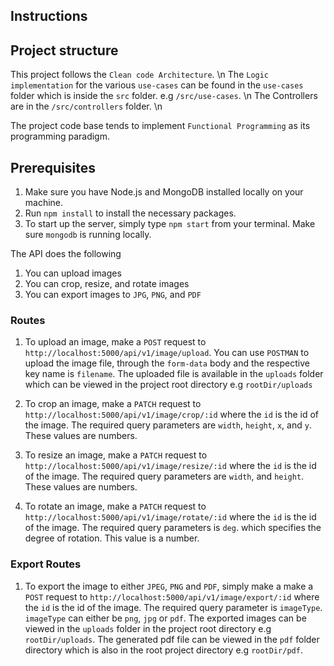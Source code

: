 ## Instructions

## Project structure

This project follows the `Clean code Architecture`. \n
The `Logic implementation` for the various `use-cases` can be found in the `use-cases` folder which is inside the `src` folder. e.g `/src/use-cases`. \n
The Controllers are in the `/src/controllers` folder. \n

The project code base tends to implement `Functional Programming` as its programming paradigm. 

## Prerequisites

1. Make sure you have Node.js and MongoDB installed locally on your machine.
2. Run `npm install` to install the necessary packages.
3. To start up the server, simply type `npm start` from your terminal. Make sure `mongodb` is running locally.

The API does the following

1. You can upload images
2. You can crop, resize, and rotate images
3. You can export images to `JPG`, `PNG`, and `PDF`

### Routes

1. To upload an image, make a `POST` request to `http://localhost:5000/api/v1/image/upload`.
   You can use `POSTMAN` to upload the image file, through the `form-data` body and the respective key name is `filename`.
   The uploaded file is available in the `uploads` folder which can be viewed in the project root directory e.g `rootDir/uploads`

2. To crop an image, make a `PATCH` request to `http://localhost:5000/api/v1/image/crop/:id` where the `id` is the
   id of the image. The required query parameters are `width`, `height`, `x`, and `y`. These values are numbers.

3. To resize an image, make a `PATCH` request to `http://localhost:5000/api/v1/image/resize/:id` where the `id` is the
   id of the image. The required query parameters are `width`, and `height`. These values are numbers.

4. To rotate an image, make a `PATCH` request to `http://localhost:5000/api/v1/image/rotate/:id` where the `id` is the
   id of the image. The required query parameters is `deg`. which specifies the degree of rotation. This value is a number.

### Export Routes

1. To export the image to either `JPEG`, `PNG` and `PDF`, simply make a make a `POST` request to `http://localhost:5000/api/v1/image/export/:id` where the `id` is the id of the image. The required query parameter is `imageType`. `imageType` can either be `png`, `jpg` or `pdf`. The exported images can be viewed in the `uploads` folder in the project root directory e.g `rootDir/uploads`. The generated pdf file can be viewed in the `pdf` folder directory which is also in the root project directory e.g `rootDir/pdf`.
